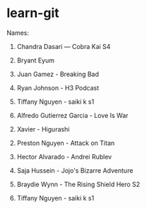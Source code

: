 # learn-git

Names:

1) Chandra Dasari — Cobra Kai S4

2) Bryant Eyum 

2) Juan Gamez - Breaking Bad

2) Ryan Johnson - H3 Podcast
3) Tiffany Nguyen - saiki k s1

2) Alfredo Gutierrez Garcia - Love Is War 

2. Xavier - Higurashi

2) Preston Nguyen - Attack on Titan

2) Hector Alvarado - Andrei Rublev

2) Saja Hussein - Jojo's Bizarre Adventure

2) Braydie Wynn - The Rising Shield Hero S2

2) Tiffany Nguyen - saiki k s1

